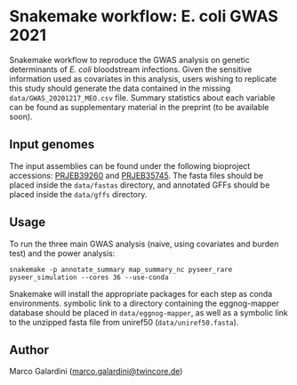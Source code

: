 # Snakemake workflow: E. coli GWAS 2021

Snakemake workflow to reproduce the GWAS analysis on genetic determinants of
_E. coli_ bloodstream infections. Given the sensitive information used as 
covariates in this analysis, users wishing to replicate this study should
generate the data contained in the missing `data/GWAS_20201217_MEO.csv`
file. Summary statistics about each variable can be found as supplementary
material in the preprint (to be available soon).

## Input genomes

The input assemblies can be found under the following bioproject accessions:
[PRJEB39260](https://www.ebi.ac.uk/ena/browser/view/PRJEB39260) and
[PRJEB35745](https://www.ebi.ac.uk/ena/browser/view/PRJEB39260). The fasta
files should be placed inside the `data/fastas` directory, and annotated GFFs
should be placed inside the `data/gffs` directory.

## Usage

To run the three main GWAS analysis (naive, using covariates and burden test)
and the power analysis:

    snakemake -p annotate_summary map_summary_nc pyseer_rare pyseer_simulation --cores 36 --use-conda

Snakemake will install the appropriate packages for each step as conda environments.
 symbolic link to a directory containing the eggnog-mapper database should be
placed in `data/eggnog-mapper`, as well as a symbolic link to the unzipped fasta
file from uniref50 (`data/uniref50.fasta`). 

## Author

Marco Galardini (marco.galardini@twincore.de)


